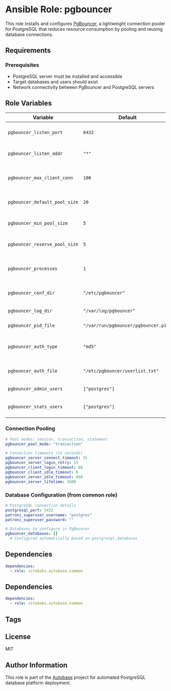 # Ansible Role: pgbouncer

This role installs and configures [PgBouncer](https://www.pgbouncer.org/), a lightweight connection pooler for PostgreSQL that reduces resource consumption by pooling and reusing database connections.

## Requirements

### Prerequisites

- PostgreSQL server must be installed and accessible
- Target databases and users should exist
- Network connectivity between PgBouncer and PostgreSQL servers

## Role Variables

| Variable | Default | Description |
|----------|---------|-------------|
| `pgbouncer_listen_port` | `6432` | Port for PgBouncer to listen on |
| `pgbouncer_listen_addr` | `"*"` | IP address for PgBouncer to bind to |
| `pgbouncer_max_client_conn` | `100` | Maximum number of client connections |
| `pgbouncer_default_pool_size` | `20` | Default pool size per database |
| `pgbouncer_min_pool_size` | `5` | Minimum pool size per database |
| `pgbouncer_reserve_pool_size` | `5` | Reserve pool size for emergency |
| `pgbouncer_processes` | `1` | Number of PgBouncer processes to run |
| `pgbouncer_conf_dir` | `"/etc/pgbouncer"` | PgBouncer configuration directory |
| `pgbouncer_log_dir` | `"/var/log/pgbouncer"` | PgBouncer log directory |
| `pgbouncer_pid_file` | `"/var/run/pgbouncer/pgbouncer.pid"` | PID file location |
| `pgbouncer_auth_type` | `"md5"` | Authentication method (`md5`, `plain`, `cert`, `pam`) |
| `pgbouncer_auth_file` | `"/etc/pgbouncer/userlist.txt"` | User authentication file |
| `pgbouncer_admin_users` | `["postgres"]` | List of admin users |
| `pgbouncer_stats_users` | `["postgres"]` | List of users who can view statistics |

### Connection Pooling

```yaml
# Pool modes: session, transaction, statement
pgbouncer_pool_mode: "transaction"

# Connection timeouts (in seconds)
pgbouncer_server_connect_timeout: 15
pgbouncer_server_login_retry: 15
pgbouncer_client_login_timeout: 60
pgbouncer_client_idle_timeout: 0
pgbouncer_server_idle_timeout: 600
pgbouncer_server_lifetime: 3600
```

### Database Configuration (from common role)

```yaml
# PostgreSQL connection details
postgresql_port: 5432
patroni_superuser_username: "postgres"
patroni_superuser_password: ""

# Databases to configure in PgBouncer
pgbouncer_databases: []
  # Configured automatically based on postgresql_databases
```

## Dependencies

```yaml
dependencies:
  - role: vitabaks.autobase.common
```


## Dependencies

```yaml
dependencies:
  - role: vitabaks.autobase.common
```

## Tags

## License

MIT

## Author Information

This role is part of the [Autobase](https://github.com/vitabaks/autobase) project for automated PostgreSQL database platform deployment.
